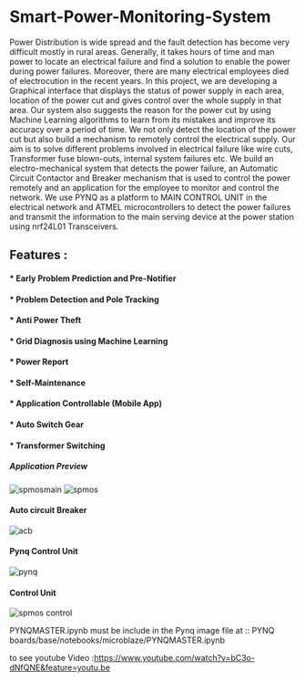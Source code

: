 # Smart-Power-Monitoring-System
Power Distribution is wide spread and the fault detection has become very difficult mostly in rural areas. Generally, it takes hours of time and man power to locate an electrical failure and find a solution to enable the power during power failures. Moreover, there are many electrical employees died of electrocution in the recent years. In this project, we are developing a Graphical interface that displays the status of power supply in each area, location of the power cut and gives control over the whole supply in that area. Our system also suggests the reason for the power cut by using Machine Learning algorithms to learn from its mistakes and improve its accuracy over a period of time. We not only detect the location of the power cut but also build a mechanism to remotely control the electrical supply. Our aim is to solve different problems involved in electrical failure like wire cuts, Transformer fuse blown-outs, internal system failures etc. We build an electro-mechanical system that detects the power failure, an Automatic Circuit Contactor and Breaker mechanism that is used to control the power remotely and an application for the employee to monitor and control the network. We use PYNQ as a platform to MAIN CONTROL UNIT in the electrical network and ATMEL microcontrollers to detect the power failures and transmit the information to the main serving device at the power station using nrf24L01 Transceivers. 

## Features :
#### * Early Problem Prediction and Pre-Notifier
#### * Problem Detection and Pole Tracking
#### * Anti Power Theft
#### * Grid Diagnosis using Machine Learning
#### * Power Report
#### * Self-Maintenance
#### * Application Controllable (Mobile App)
#### * Auto Switch Gear
#### * Transformer Switching


##### Application Preview 
![spmosmain](https://user-images.githubusercontent.com/23277604/51226310-e3c8d000-1974-11e9-813a-09e4c7d344c7.png)
![spmos](https://user-images.githubusercontent.com/23277604/51226328-fa6f2700-1974-11e9-960e-4d78bf9ac1bf.png)




#### Auto circuit Breaker
![acb](https://user-images.githubusercontent.com/23277604/51228572-18418980-197f-11e9-90c5-7b56258a3538.png)

#### Pynq Control Unit
![pynq](https://user-images.githubusercontent.com/23277604/51228287-de23b800-197d-11e9-855d-6c7037529f3b.png)

#### Control Unit
![spmos control](https://user-images.githubusercontent.com/23277604/51228945-83d82680-1980-11e9-9fec-aa07cc703cf8.png)

PYNQMASTER.ipynb must be include in the Pynq image file at :: PYNQ    boards/base/notebooks/microblaze/PYNQMASTER.ipynb


to see youtube Video :https://www.youtube.com/watch?v=bC3o-dNfQNE&feature=youtu.be
